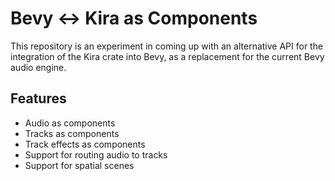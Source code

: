 # Bevy <-> Kira as Components

This repository is an experiment in coming up with an alternative API for the integration of the Kira crate into Bevy, as a replacement for the current Bevy audio engine.

## Features

- Audio as components
- Tracks as components
- Track effects as components
- Support for routing audio to tracks
- Support for spatial scenes
